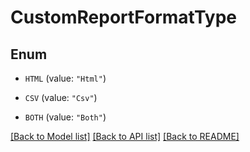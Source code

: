 # CustomReportFormatType

## Enum


* `HTML` (value: `"Html"`)

* `CSV` (value: `"Csv"`)

* `BOTH` (value: `"Both"`)


[[Back to Model list]](../README.md#documentation-for-models) [[Back to API list]](../README.md#documentation-for-api-endpoints) [[Back to README]](../README.md)


